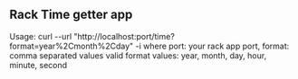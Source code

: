 ## Rack Time getter app
Usage:
curl --url "http://localhost:port/time?format=year%2Cmonth%2Cday" -i
where port: your rack app port, format: comma separated values
valid format values: year, month, day, hour, minute, second
